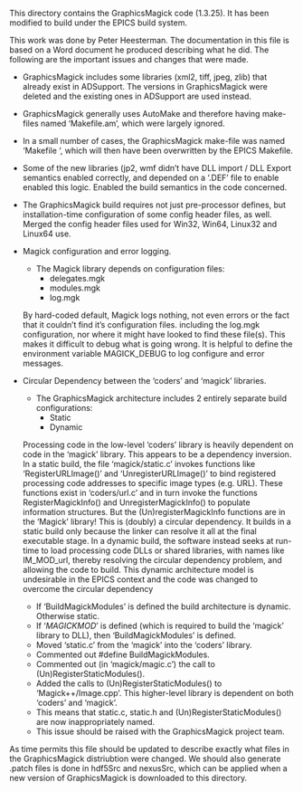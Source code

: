This directory contains the GraphicsMagick code (1.3.25).
It has been modified to build under the EPICS build system.

This work was done by Peter Heesterman.  The documentation in this file is based on a Word document he
produced describing what he did.  The following are the important issues and changes that were made.

- GraphicsMagick includes some libraries (xml2, tiff, jpeg, zlib) that already exist in ADSupport.  The versions
  in GraphicsMagick were deleted and the existing ones in ADSupport are used instead.

- GraphicsMagick generally uses AutoMake and therefore having make-files named ‘Makefile.am’, which were largely ignored. 
- In a small number of cases, the GraphicsMagick make-file was named ‘Makefile ‘, which will then have been overwritten by the EPICS Makefile. 
- Some of the new libraries (jp2, wmf didn’t have DLL import / DLL Export semantics enabled correctly, 
  and depended on a  ‘.DEF’ file to enable enabled this logic. Enabled the build semantics in the code concerned.
- The GraphicsMagick build requires not just pre-processor defines, but installation-time configuration of some config header files, as well. 
  Merged the config header files used for Win32, Win64, Linux32 and Linux64 use.
- Magick configuration and error logging. 
  - The Magick library depends on configuration files:
    - delegates.mgk
    - modules.mgk
    - log.mgk
  
  By hard-coded default, Magick logs nothing, not even errors or the fact that it couldn’t find it’s configuration files. 
  including the log.mgk configuration, nor where it might have looked to find these file(s).
  This makes it difficult to debug what is going wrong.
  It is helpful to define the environment variable MAGICK_DEBUG to log configure and error messages.
- Circular Dependency between the ‘coders’ and ‘magick’ libraries. 
  - The GraphicsMagick architecture includes 2 entirely separate build configurations:
    - Static 
    - Dynamic
  
  Processing code in the low-level ‘coders’ library is heavily dependent on code in the ‘magick’ library.
  This appears to be a dependency inversion. 
  In a static build, the file ‘magick/static.c’ invokes functions like ‘RegisterURLImage()’ and ‘UnregisterURLImage()’
  to bind registered processing code addresses to specific image types (e.g. URL).
  These functions exist in ‘coders/url.c’ and in turn invoke the functions 
  RegisterMagickInfo() and UnregisterMagickInfo() to populate information structures.
  But the (Un)registerMagickInfo functions are in the ‘Magick’ library! This is (doubly) a circular dependency. 
  It builds in a static build only because the linker can resolve it all at the final executable stage.
  In a dynamic build, the software instead seeks at run-time to load processing code DLLs or shared libraries, with names like IM_MOD_url, 
  thereby resolving the circular dependency problem, and allowing the code to build. 
  This dynamic architecture model is undesirable in the EPICS context and the code was changed to overcome the circular dependency
  - If ‘BuildMagickModules’ is defined the build architecture is dynamic. Otherwise static.  
  - If ‘_MAGICKMOD_’ is defined (which is required to build the ‘magick’ library to DLL), then ‘BuildMagickModules’ is defined.
  - Moved ‘static.c’ from the ‘magick’ into the ‘coders’ library.
  - Commented out #define BuildMagickModules.
  - Commented out (in ‘magick/magic.c’) the call to (Un)RegisterStaticModules().
  - Added the calls to (Un)RegisterStaticModules() to ‘Magick++/Image.cpp’.
    This higher-level library is dependent on both ‘coders’ and ‘magick’.
  - This means that static.c, static.h and (Un)RegisterStaticModules() are now inappropriately named.
  - This issue should be raised with the GraphicsMagick project team.

As time permits this file should be updated to describe exactly what files in the GraphicsMagick distriubtion were changed.
We should also generate .patch files is done in hdf5Src and nexusSrc,
which can be applied when a new version of GraphicsMagick is downloaded to this directory.